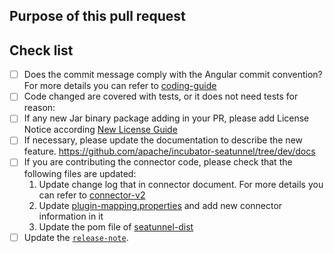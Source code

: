 <!--

Thank you for contributing to SeaTunnel! Please make sure that your code changes
are covered with tests. And in case of new features or big changes
remember to adjust the documentation.

Feel free to ping committers for the review!

## Contribution Checklist

  - Make sure that the pull request corresponds to a [GITHUB issue](https://github.com/apache/incubator-seatunnel/issues).

  - Name the pull request in the form "[Feature] [component] Title of the pull request", where *Feature* can be replaced by `Hotfix`, `Bug`, etc.

  - Minor fixes should be named following this pattern: `[hotfix] [docs] Fix typo in README.md doc`.

-->

## Purpose of this pull request

<!-- Describe the purpose of this pull request. For example: This pull request adds checkstyle plugin.-->

## Check list

* [ ] Does the commit message comply with the Angular commit convention? For more details you can refer to [coding-guide](../docs/en/contribution/coding-guide.md)
* [ ] Code changed are covered with tests, or it does not need tests for reason:
* [ ] If any new Jar binary package adding in your PR, please add License Notice according
  [New License Guide](https://github.com/apache/incubator-seatunnel/blob/dev/docs/en/contribution/new-license.md)
* [ ] If necessary, please update the documentation to describe the new feature. https://github.com/apache/incubator-seatunnel/tree/dev/docs
* [ ] If you are contributing the connector code, please check that the following files are updated:
  1. Update change log that in connector document. For more details you can refer to [connector-v2](https://github.com/apache/incubator-seatunnel/tree/dev/docs/en/connector-v2)
  2. Update [plugin-mapping.properties](https://github.com/apache/incubator-seatunnel/blob/dev/plugin-mapping.properties) and add new connector information in it
  3. Update the pom file of [seatunnel-dist](https://github.com/apache/incubator-seatunnel/blob/dev/seatunnel-dist/pom.xml)
* [ ] Update the [`release-note`](https://github.com/apache/incubator-seatunnel/blob/dev/release-note.md).
